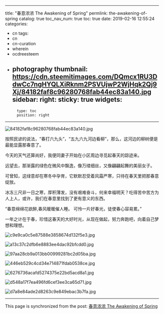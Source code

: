 
---
title: "春意浓浓 The Awakening of Spring"
permlink: the-awakening-of-spring
catalog: true
toc_nav_num: true
toc: true
date: 2019-02-16 12:55:24
categories:
- cn
tags:
- cn
- cn-curation
- wherein
- ocdreesteem
- photography
thumbnail: https://cdn.steemitimages.com/DQmcx1RU3DdwCc7ngHYQLXiRknm2PSVUjwP2WjHqk2Qj9Xj/84182faf8c96280768fab44ec83a140.jpg
sidebar:
    right:
        sticky: true
widgets:
    -
        type: toc
        position: right
---


![84182faf8c96280768fab44ec83a140.jpg](https://cdn.steemitimages.com/DQmcx1RU3DdwCc7ngHYQLXiRknm2PSVUjwP2WjHqk2Qj9Xj/84182faf8c96280768fab44ec83a140.jpg)


按照民谚的说法，“春打六九头”，“五九六九河边看柳”，那么，这河边的柳树便是最能显露那春意了。

今天的天气还算尚好，我便同妻子开始在小区周边寻觅起春天的踪迹来。

远望去，那渐露的绿色在微风中飘逸，像万缕细丝，又像翩翩起舞的美丽女子。

可曾知，这绿意却在寒冬中孕育，它默默忍受着风霜严寒，只待在春天里把那春意绽放。

冰冻三尺非一日之寒，厚积薄发，没有艰难奋斗，何来幸福明天？吃得苦中苦方为人上人，或许，我们在春意里找到了更有意义的东西。

“春意绵绵花欲醉,春风暖暖催人睡。 可怜一片好春光，徒使春心容易累。”

一年之计在于春，珍惜这春天的大好时光，从现在做起，努力奔跑吧，向着自己梦想和理想。

![c9e9ca0c5e87588e3858674d132f5e3.jpg](https://cdn.steemitimages.com/DQmUaiWSSGUxHACFbgy15ycKNmNRLn78GcDT1E8fUXDc1Zq/c9e9ca0c5e87588e3858674d132f5e3.jpg)

![a13c37c2dfb6e8883ee4dac92bfcdd0.jpg](https://cdn.steemitimages.com/DQmeqomRYA5YeiTva5X6FCuWpf9oAw4iMzkEy7pouoeVeSF/a13c37c2dfb6e8883ee4dac92bfcdd0.jpg)

![97aa28cb9a013bb00999281bc2d05ba.jpg](https://cdn.steemitimages.com/DQmTPmxSkQWhVMxR1Fup3W5JdrymF7oZYxd6TLrFJHPuP6S/97aa28cb9a013bb00999281bc2d05ba.jpg)

![446eb529c4cd34e714871fdab0538ce.jpg](https://cdn.steemitimages.com/DQmQcybgzqbu9YgV7F4AFibhmX2FrVGwc2ZGxuATsSE6m81/446eb529c4cd34e714871fdab0538ce.jpg)

![6276736acafd5274375e22bd5acd8a1.jpg](https://cdn.steemitimages.com/DQmV8h9APV3EMYhJJewPPuu1KNR3NfJeSNHxCYr2jm5qnib/6276736acafd5274375e22bd5acd8a1.jpg)

![d548a17f7ea496fd6cef3ee3ca65d71.jpg](https://cdn.steemitimages.com/DQmTjc6nSvK93r1pfwZNq6DYzfC7xu2go1MJhowjrikw7uu/d548a17f7ea496fd6cef3ee3ca65d71.jpg)

![d7a8e84ade2d8263c9e849ebac3b7fa.jpg](https://cdn.steemitimages.com/DQmbEqewkvp9SygXTcudqsvAtMPLzQjJ93CuLnWpN9iqyqL/d7a8e84ade2d8263c9e849ebac3b7fa.jpg)

- - -

This page is synchronized from the post: [春意浓浓 The Awakening of Spring](https://steemit.com/@bring/the-awakening-of-spring)
